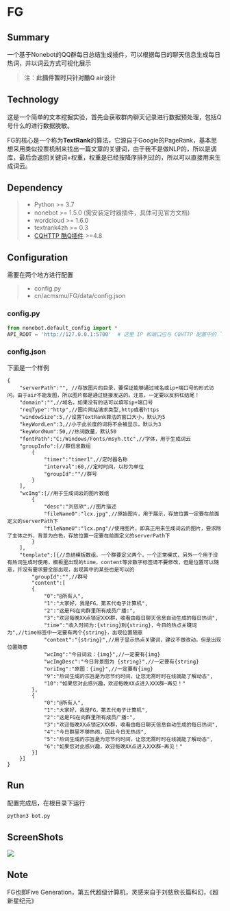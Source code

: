 # FG 

## Summary

一个基于Nonebot的QQ群每日总结生成插件，可以根据每日的聊天信息生成每日热词，并以词云方式可视化展示
>  注：**此插件暂时只针对酷Q air设计**

## Technology

这是一个简单的文本挖掘实验，首先会获取群内聊天记录进行数据预处理，包括Q号什么的进行数据脱敏。

FG的核心是一个称为**TextRank**的算法，它源自于Google的PageRank，基本思想采用类似投票机制来找出一篇文章的关键词，由于我不是做NLP的，所以是调库，最后会返回关键词+权重，权重是已经按降序排列过的，所以可以直接用来生成词云。


## Dependency

> * Python >= 3.7
> * nonebot >= 1.5.0 (需安装定时器插件，具体可见官方文档)
> * wordcloud >= 1.6.0
> * textrank4zh >= 0.3
> * [CQHTTP 酷Q插件](https://cqhttp.cc/docs/4.14/#/) >=4.8

## Configuration
需要在两个地方进行配置
> * config.py
> * cn/acmsmu/FG/data/config.json

### config.py

```python
from nonebot.default_config import *
API_ROOT = 'http://127.0.0.1:5700'  # 这里 IP 和端口应与 CQHTTP 配置中的 `host` 和 `port` 对应
```

### config.json

下面是一个样例

```
{
    "serverPath":"", //存放图片的目录，要保证能够通过域名或ip+端口号的形式访问。由于air不能发图，所以图片都是通过链接发送的。注意，一定要以反斜杠结尾！
    "domain":"",//域名，如果没有的话可以填写ip+端口号
    "reqType":"http",//图片网站请求类型,http或者https
    "windowSize":5,//设置TextRank算法的窗口大小，默认为5
    "keyWordLen":3,//小于此长度的词将不会被显示，默认为3
    "keyWordNum":50,//热词数量，默认50
    "fontPath":"C:/Windows/Fonts/msyh.ttc",//字体，用于生成词云
    "groupInfo":[//群信息数组
        {
            "timer":"timer1",//定时器名称
            "interval":60,//定时时间，以秒为单位
            "groupId":""//群号
        }
    ],
    "wcImg":[//用于生成词云的图片数组
        {
            "desc":"刘慈欣",//图片描述
            "fileNameO":"lcx.jpg",//原始图片，用于展示，存放位置一定要在前面定义的serverPath下
            "fileNameU":"lcx.png"//使用图片，即真正用来生成词云的图片，要求除了主体之外，背景为白色，存放位置一定要在前面定义的serverPath下
        }
    ],
    "template":[{//总结模板数组，一个群要定义两个，一个正常模式，另外一个用于没有热词生成时使用，模板里出现的time，content等非数字标签请不要修改，但是位置可以随意，并没有要求要全部出现，出现其中的某些也是可以的
        "groupId":"",//群号
        "content":[
        {
            "0":"@所有人",
            "1":"大家好，我是FG，第五代电子计算机",
            "2":"这是FG在向群里所有成员广播:",
            "3":"欢迎每晚XX点锁定XXX群，收看由每日聊天信息自动生成的每日热词",
            "time":"收入时间为:{string}到{string}，今日的热点关键词为",//time标签中一定要有两个{string}，出现位置随意
            "content":"{string}",//用于显示热点关键词，建议不做改动，但是出现位置随意
            "wcImg":"今日词云：{img}",//一定要有{img}
            "wcImgDesc":"今日背景图为 {string}",//一定要有{string}
            "oriImg":"原图：{img}",//一定要有{img}
            "9":"热词生成的宗旨是为您节约时间，让您无需时时在线就能了解动态",
            "10":"如果您对此感兴趣，欢迎每晚XX点进入XXX群~再见！"
        },
        {
            "0":"@所有人",
            "1":"大家好，我是FG，第五代电子计算机",
            "2":"这是FG在向群里所有成员广播:",
            "3":"欢迎每晚XX点锁定XXX群，收看由每日聊天信息自动生成的每日热词",
            "4":"今日群里不够热闹，因此今日无热词",
            "5":"热词生成的宗旨是为您节约时间，让您无需时时在线就能了解动态",
            "6":"如果您对此感兴趣，欢迎每晚XX点进入XXX群~再见！"
        }]
    }]
}
```
## Run
配置完成后，在根目录下运行
```python
python3 bot.py
```

## ScreenShots

![](https://blog.acmsmu.cn/wp-content/uploads/2020/04/20200407000945.png)

## Note
FG也即Five Generation，第五代超级计算机，灵感来自于刘慈欣长篇科幻，《超新星纪元》
